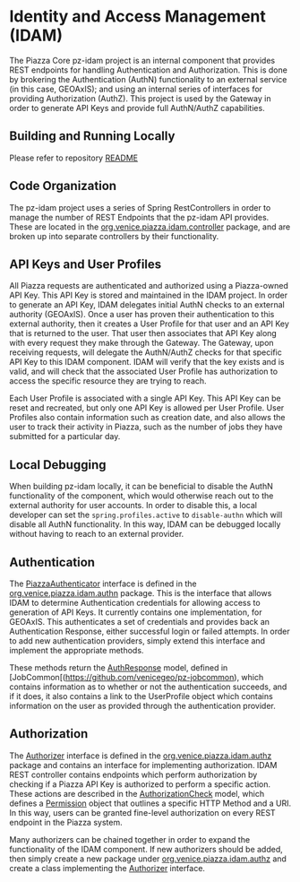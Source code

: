 # Identity and Access Management (IDAM)

The Piazza Core pz-idam project is an internal component that provides REST endpoints for handling Authentication and Authorization. This is done by brokering the Authentication (AuthN) functionality to an external service (in this case, GEOAxIS); and using an internal series of interfaces for providing Authorization (AuthZ). This project is used by the Gateway in order to generate API Keys and provide full AuthN/AuthZ capabilities.

## Building and Running Locally

Please refer to repository [README](https://github.com/venicegeo/pz-idam)

## Code Organization

The pz-idam project uses a series of Spring RestControllers in order to manage the number of REST Endpoints that the pz-idam API provides. These are located in the [org.venice.piazza.idam.controller](https://github.com/venicegeo/pz-idam/tree/master/src/main/java/org/venice/piazza/idam/controller) package, and are broken up into separate controllers by their functionality.

## API Keys and User Profiles

All Piazza requests are authenticated and authorized using a Piazza-owned API Key. This API Key is stored and maintained in the IDAM project. In order to generate an API Key, IDAM delegates initial AuthN checks to an external authority (GEOAxIS). Once a user has proven their authentication to this external authority, then it creates a User Profile for that user and an API Key that is returned to the user. That user then associates that API Key along with every request they make through the Gateway. The Gateway, upon receiving requests, will delegate the AuthN/AuthZ checks for that specific API Key to this IDAM component. IDAM will verify that the key exists and is valid, and will check that the associated User Profile has authorization to access the specific resource they are trying to reach.

Each User Profile is associated with a single API Key. This API Key can be reset and recreated, but only one API Key is allowed per User Profile. User Profiles also contain information such as creation date, and also allows the user to track their activity in Piazza, such as the number of jobs they have submitted for a particular day.

## Local Debugging

When building pz-idam locally, it can be beneficial to disable the AuthN functionality of the component, which would otherwise reach out to the external authority for user accounts. In order to disable this, a local developer can set the `spring.profiles.active` to `disable-authn` which will disable all AuthN functionality. In this way, IDAM can be debugged locally without having to reach to an external provider.

## Authentication

The [PiazzaAuthenticator](https://github.com/venicegeo/pz-idam/blob/master/src/main/java/org/venice/piazza/idam/authn/PiazzaAuthenticator.java) interface is defined in the [org.venice.piazza.idam.authn](https://github.com/venicegeo/pz-idam/tree/master/src/main/java/org/venice/piazza/idam/authn) package. This is the interface that allows IDAM to determine Authentication credentials for allowing access to generation of API Keys. It currently contains one implementation, for GEOAxIS. This authenticates a set of credentials and provides back an Authentication Response, either successful login or failed attempts. In order to add new authentication providers, simply extend this interface and implement the appropriate methods.

These methods return the [AuthResponse](https://github.com/venicegeo/pz-jobcommon/blob/master/src/main/java/model/response/AuthResponse.java) model, defined in [JobCommon[(https://github.com/venicegeo/pz-jobcommon), which contains information as to whether or not the authentication succeeds, and if it does, it also contains a link to the UserProfile object which contains information on the user as provided through the authentication provider.

## Authorization

The [Authorizer](https://github.com/venicegeo/pz-idam/blob/master/src/main/java/org/venice/piazza/idam/authz/Authorizer.java) interface is defined in the [org.venice.piazza.idam.authz](https://github.com/venicegeo/pz-idam/tree/master/src/main/java/org/venice/piazza/idam/authz) package and contains an interface for implementing authorization. IDAM REST controller contains endpoints which perform authorization by checking if a Piazza API Key is authorized to perform a specific action. These actions are described in the [AuthorizationCheck](https://github.com/venicegeo/pz-jobcommon/blob/master/src/main/java/model/security/authz/AuthorizationCheck.java) model, which defines a [Permission](https://github.com/venicegeo/pz-jobcommon/blob/master/src/main/java/model/security/authz/Permission.java) object that outlines a specific HTTP Method and a URI. In this way, users can be granted fine-level authorization on every REST endpoint in the Piazza system.

Many authorizers can be chained together in order to expand the functionality of the IDAM component. If new authorizers should be added, then simply create a new package under [org.venice.piazza.idam.authz](https://github.com/venicegeo/pz-idam/tree/master/src/main/java/org/venice/piazza/idam/authz) and create a class implementing the [Authorizer](https://github.com/venicegeo/pz-idam/blob/master/src/main/java/org/venice/piazza/idam/authz/Authorizer.java) interface.
